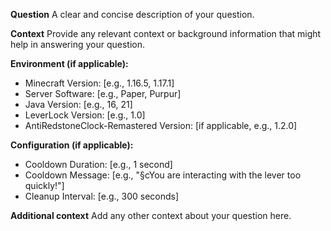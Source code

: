 <!--
Thank you for asking a question! Please fill out the following sections to help us provide a useful answer.
-->

**Question**
A clear and concise description of your question.

**Context**
Provide any relevant context or background information that might help in answering your question.

**Environment (if applicable):**
- Minecraft Version: [e.g., 1.16.5, 1.17.1]
- Server Software: [e.g., Paper, Purpur]
- Java Version: [e.g., 16, 21]
- LeverLock Version: [e.g., 1.0]
- AntiRedstoneClock-Remastered Version: [if applicable, e.g., 1.2.0]

**Configuration (if applicable):**
- Cooldown Duration: [e.g., 1 second]
- Cooldown Message: [e.g., "§cYou are interacting with the lever too quickly!"]
- Cleanup Interval: [e.g., 300 seconds]

**Additional context**
Add any other context about your question here.